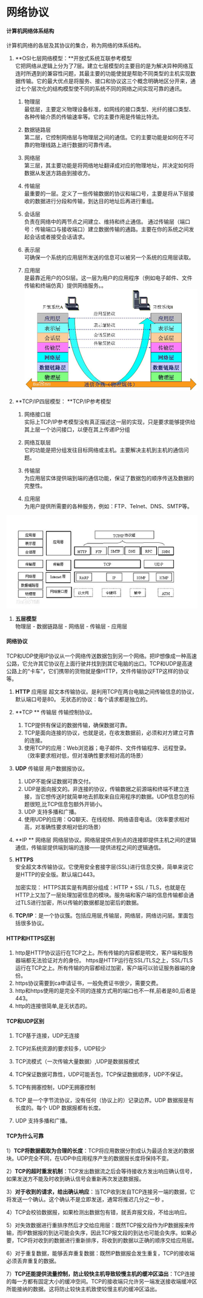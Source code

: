 # 网络协议

#### 计算机网络体系结构

计算机网络的各层及其协议的集合，称为网络的体系结构。

1. **OSI七层网络模型：**开放式系统互联参考模型  
   它把网络从逻辑上分为了7层。建立七层模型的主要目的是为解决异种网络互连时所遇到的兼容性问题，其最主要的功能使就是帮助不同类型的主机实现数据传输。它的最大优点是将服务、接口和协议这三个概念明确地区分开来，通过七个层次化的结构模型使不同的系统不同的网络之间实现可靠的通讯。

   1. 物理层  
      最低层，主要定义物理设备标准，如网线的接口类型、光纤的接口类型、各种传输介质的传输速率等。它的主要作用是传输比特流。

   2. 数据链路层  
      第二层，它控制网络层与物理层之间的通信。它的主要功能是如何在不可靠的物理线路上进行数据的可靠传递。

   3. 网络层  
      第三层，其主要功能是将网络地址翻译成对应的物理地址，并决定如何将数据从发送方路由到接收方。

   4. 传输层  
      最重要的一层。定义了一些传输数据的协议和端口号，主要是将从下层接收的数据进行分段和传输，到达目的地址后再进行重组。

   5. 会话层  
      负责在网络中的两节点之间建立、维持和终止通信。 通过传输层（端口号：传输端口与接收端口）建立数据传输的通路。主要在你的系统之间发起会话或者接受会话请求。

   6. 表示层  
      可确保一个系统的应用层所发送的信息可以被另一个系统的应用层读取。

   7. 应用层  
      是最靠近用户的OSI层。这一层为用户的应用程序（例如电子邮件、文件传输和终端仿真）提供网络服务。。![](/assets/5d6034a85edf8db11430f4470b23dd54564e74f3.jpg)

2. **TCP/IP四层模型：  **TCP/IP参考模型

   1. 网络接口层  
         实际上TCP/IP参考模型没有真正描述这一层的实现，只是要求能够提供给其上层一个访问接口，以便在其上传递IP分组

   2. 网络互联层  
      它的功能是把分组发往目标网络或主机。主要解决主机到主机的通信问题。

   3. 传输层  
      为应用层实体提供端到端的通信功能，保证了数据包的顺序传送及数据的完整性。

   4. 应用层  
      为用户提供所需要的各种服务，例如：FTP、Telnet、DNS、SMTP等。

![](/assets/80cb39dbb6fd5266417d403ca918972bd4073647.jpg)

1. **五层模型**  
   物理层 - 数据链路层 - 网络层 - 传输层 - 应用层

#### 网络协议

TCP和UDP使用IP协议从一个网络传送数据包到另一个网络。把IP想像成一种高速公路，它允许其它协议在上面行驶并找到到其它电脑的出口。TCP和UDP是高速公路上的“卡车”，它们携带的货物就是像HTTP，文件传输协议FTP这样的协议等。

1. **HTTP**     应用层
   超文本传输协议。是利用TCP在两台电脑之间传输信息的协议，默认端口号是80。
   无状态的协议：每个请求都是独立的。
2. **TCP **      传输层
   传输控制协议。
   1. TCP提供有保证的数据传输，确保数据可靠。
   2. TCP是面向连接的协议，也就是说，在收发数据前，必须和对方建立可靠的连接。
   3. 使用TCP的应用：Web浏览器；电子邮件、文件传输程序、远程登录。（效率要求相对低，但对准确性要求相对高的场景）
3. **UDP**       传输层
   用户数据报协议。
   1. UDP不能保证数据可靠交付。
   2. UDP是面向报文的。非连接的协议，传输数据之前源端和终端不建立连接，当它想传送时就简单地去抓取来自应用程序的数据。UDP信息包的标题很短,比TCP信息包额外开销小。
   3. UDP 支持多播和广播。
   4. 使用UDP的应用：QQ聊天、在线视频、网络语音电话。（效率要求相对高，对准确性要求相对低的场景）
4. **IP   **        网络层
   网络层协议。网络层提供点到点的连接即提供主机之间的逻辑通信，传输层提供端到端的连接——提供进程之间的逻辑通信。
5. **HTTPS**  
   安全超文本传输协议。它使用安全套接字层\(SSL\)进行信息交换，简单来说它是HTTP的安全版。默认端口443。

   加密实现： HTTPS其实是有两部分组成：HTTP + SSL / TLS，也就是在HTTP上又加了一层处理加密信息的模块。服务端和客户端的信息传输都会通过TLS进行加密，所以传输的数据都是加密后的数据。

6. **TCP/IP**：是一个协议簇。包括应用层,传输层，网络层，网络访问层。里面包括很多协议。

#### HTTP和HTTPS区别

1. http是HTTP协议运行在TCP之上。所有传输的内容都是明文，客户端和服务器端都无法验证对方的身份。
   https是HTTP运行在SSL/TLS之上，SSL/TLS运行在TCP之上。所有传输的内容都经过加密，客户端可以验证服务器端的身份。
2. https协议需要到ca申请证书，一般免费证书很少，需要交费。
3. http和https使用的是完全不同的连接方式用的端口也不一样,前者是80,后者是443。
4. http的连接很简单,是无状态的。

#### TCP和UDP区别

1. TCP基于连接，UDP无连接
2. TCP对系统资源的要求较多，UDP较少
3. TCP流模式（一次传输大量数据）,UDP是数据报模式
4. TCP保证数据可靠性，UDP可能丢包，TCP保证数据顺序，UDP不保证。
5. TCP有拥塞控制，UDP无拥塞控制
6. TCP 是一个字节流协议，没有任何（协议上的）记录边界。UDP 数据报是有长度的。每个 UDP 数据报都有长度。

7. UDP 支持多播和广播。

#### TCP为什么可靠

1）**TCP将数据截取为合理的长度**：TCP将应用数据分割成认为最适合发送的数据块。UDP完全不同，在UDP中应用程序产生的数据报长度将保持不变。

2）**TCP的超时重发机制**：TCP发出数据流之后会等待接收方发出响应确认信号，如果发送方不能及时收到确认信号会重新再次发送数据报。

3）**对于收到的请求，给出确认响应**：当TCP收到发自TCP连接另一端的数据，它将发送一个确认。这个确认不是立即发送，通常将推迟几分之一秒 。

4）TCP会校验数据报，如果检测出数据包有错，就丢弃报文段，不给出响应。

5）对失效数据进行重排序然后才交给应用层：既然TCP报文段作为IP数据报来传输，而IP数据报的到达可能会失序，因此TCP报文段的到达也可能会失序。如果必要，TCP将对收到的数据进行重新排序，将收到的数据以正确的顺序交给应用层。

6）对于重复数据，能够丢弃重复数据：既然IP数据报会发生重复，TCP的接收端必须丢弃重复的数据。

7）**TCP还能提供流量控制，防止较快主机导致较慢主机的缓冲区溢出**：TCP连接的每一方都有固定大小的缓冲空间。TCP的接收端只允许另一端发送接收端缓冲区所能接纳的数据。这将防止较快主机致使较慢主机的缓冲区溢出。

